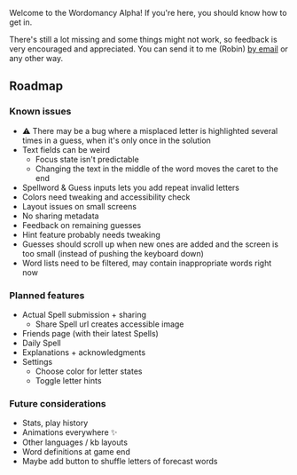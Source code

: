 Welcome to the Wordomancy Alpha! If you're here, you should know how to get in.


There's still a lot missing and some things might not work, so feedback is very encouraged and appreciated. You can send it to me (Robin) [by email](mailto:wordomancy@cosmogr.am) or any other way.

## Roadmap

### Known issues

- ⚠️ There may be a bug where a misplaced letter is highlighted several times in a guess, when it's only once in the solution 
- Text fields can be weird
  - Focus state isn't predictable
  - Changing the text in the middle of the word moves the caret to the end
- Spellword & Guess inputs lets you add repeat invalid letters
- Colors need tweaking and accessibility check
- Layout issues on small screens
- No sharing metadata
- Feedback on remaining guesses
- Hint feature probably needs tweaking
- Guesses should scroll up when new ones are added and the screen is too small (instead of pushing the keyboard down)
- Word lists need to be filtered, may contain inappropriate words right now

### Planned features

- Actual Spell submission + sharing
  - Share Spell url creates accessible image
- Friends page (with their latest Spells)
- Daily Spell
- Explanations + acknowledgments
- Settings
  - Choose color for letter states
  - Toggle letter hints

### Future considerations

- Stats, play history
- Animations everywhere ✨
- Other languages / kb layouts
- Word definitions at game end
- Maybe add button to shuffle letters of forecast words
